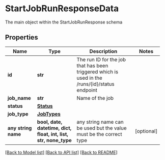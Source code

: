 # StartJobRunResponseData

The main object within the StartJobRunResponse schema

## Properties
Name | Type | Description | Notes
------------ | ------------- | ------------- | -------------
**id** | **str** | The run ID for the job that has been triggered which is used in the /runs/{id}/status endpoint | 
**job_name** | **str** | Name of the job | 
**status** | [**Status**](Status.md) |  | 
**job_type** | [**JobTypes**](JobTypes.md) |  | 
**any string name** | **bool, date, datetime, dict, float, int, list, str, none_type** | any string name can be used but the value must be the correct type | [optional]

[[Back to Model list]](../README.md#documentation-for-models) [[Back to API list]](../README.md#documentation-for-api-endpoints) [[Back to README]](../README.md)


